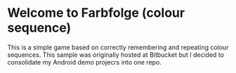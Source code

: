 # Welcome to Farbfolge (colour sequence)

This is a simple game based on correctly remembering and repeating
colour sequences. This sample was originally hosted at Bitbucket
but I decided to consolidate my Android demo projecrs into one repo.